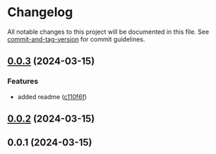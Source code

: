 # Changelog

All notable changes to this project will be documented in this file. See [commit-and-tag-version](https://github.com/absolute-version/commit-and-tag-version) for commit guidelines.

## [0.0.3](https://github.com/hyrumwhite/spicyjs-router/compare/v0.0.2...v0.0.3) (2024-03-15)


### Features

* added readme ([c110f6f](https://github.com/hyrumwhite/spicyjs-router/commit/c110f6f983873f2f59f66f2812b890f9452b3e96))

## [0.0.2](https://github.com/hyrumwhite/spicyjs-router/compare/v0.0.1...v0.0.2) (2024-03-15)

## 0.0.1 (2024-03-15)
